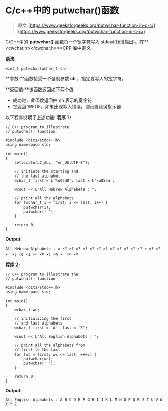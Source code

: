 # C/c++中的 putwchar()函数

> 原文:[https://www.geeksforgeeks.org/putwchar-function-in-c-c/](https://www.geeksforgeeks.org/putwchar-function-in-c-c/)

C/C++中的 **putwchar()** 函数将一个宽字符写入 stdout(标准输出)。在**<cwchar.h></cwchar.h>**CPP 库中定义。

**语法:**

```
wint_t putwchar(wchar_t ch)
```

**参数:**函数接受一个强制参数 **ch** ，指定要写入的宽字符。

**返回值:**该函数返回如下两个值:

*   成功时，此函数返回由 ch 表示的宽字符
*   它返回 WEOF，如果出现写入错误，则设置错误指示器

以下程序说明了上述功能:
**程序 1 :**

```
// C++ program to illustrate
// putwchar() function

#include <bits/stdc++.h>
using namespace std;

int main()
{
    setlocale(LC_ALL, "en_US.UTF-8");

    // initiate the starting and
    // the last alphabet
    wchar_t first = L'\u05d0', last = L'\u05ea';

    wcout << L"All Hebrew Alphabets : ";

    // print all the alphabets
    for (wchar_t i = first; i <= last; i++) {
        putwchar(i);
        putwchar(' ');
    }

    return 0;
}
```

**Output:**

```
All Hebrew Alphabets : × ×? ×? ×? ×? ×? ×? ×? ×? ×? ×? ×? ×? × ×? ×? ×  ×¡ ×¢ ×£ ×¤ ×¥ ×¦ ×§ ×¨ ×© ×ª

```

**程序 2 :**

```
// C++ program to illustrate the
// putwchar() function

#include <bits/stdc++.h>
using namespace std;

int main()
{
    wchar_t wc;

    // initializing the first
    // and last alphabets
    wchar_t first = 'A', last = 'Z';

    wcout << L"All English Alphabets : ";

    // print all the alphabets from
    // first to the last
    for (wc = first; wc <= last; ++wc) {
        putwchar(wc);
        putwchar(' ');
    }

    return 0;
}
```

**Output:**

```
All English Alphabets : A B C D E F G H I J K L M N O P Q R S T U V W X Y Z

```